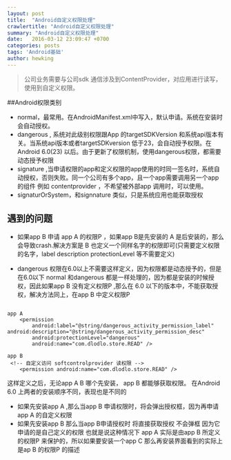 ```yaml
---
layout: post
title:  "Android自定义权限处理"
crawlertitle: "Android自定义权限处理"
summary: "Android自定义权限处理"
date:   2016-03-12 23:09:47 +0700
categories: posts
tags: 'Android基础'
author: hewking
---
```

> 公司业务需要与公司sdk 通信涉及到ContentProvider，对应用进行读写，使用到自定义权限。

##Android权限类别

  - normal，最常用。在AndroidManifest.xml中写入，默认申请。系统在安装时会自动授权。
  - dangerous , 系统对此级别权限跟App 的targetSDKVersion 和系统api版本有关。当系统api版本或者targetSDKversion 低于23，会自动授予权限。在Android 6.0(23) 以后。由于更新了权限机制，使用dangerous权限，都需要动态授予权限
  - signature ,当申请权限的app和定义权限的app使用的时同一签名时，系统自动授权，否则失败。同一个公司有多个app，且一个app需要调用另一个app 的组件 例如 contentprovider ，不希望被外部app 调用时，可以使用。
  - signaturOrSystem，和signnature 类似，只是系统应用也能获取授权

## 遇到的问题

 - 如果app B 申请 app A 的权限P ，如果app B是先安装的 A 是后安装的，那么会导致crash.解决方案是 B 也定义一个同样名字的权限即可(只需要定义权限的名字，label description protectionLevel 等不需要定义)

- dangerous 权限在6.0以上不需要这样定义，因为权限都是动态授予的，但是在6.0以下 normal 和dangerous 都是一样处理的，因为都是安装的时候授权，因此如果app B 没有定义权限P ,那么在 6.0 以下的版本中，不能获取授权，解决方法同上，在app B 中定义权限P

```

app A
    <permission 
        android:label="@string/dangerous_activity_permission_label"                  android:description="@string/dangerous_activity_permission_desc"  
        android:protectionLevel="dangerous"
        android:name="com.dlodlo.store.READ" />

app B
 <!-- 自定义访问 softcontrolprovider 读权限 -->
    <permission android:name="com.dlodlo.store.READ" />
```

这样定义之后，无论app A B 哪个先安装， app B 都能够获取权限。
在Android 6.0 上两者的安装顺序不同，表现也是不同的
 - 如果先安装app A ,那么当app B 申请权限时，将会弹出授权框，因为再申请app A 的自定义权限
 - 如果先安装app B 那么当app B申请授权时 将直接获取授权 不会弹框 因为它申请的是自己定义的权限 也就是说这种情况下 app A 实际是由app B 所定义的权限P 来保护的，所以如果要安装一个app C 那么再安装界面看到的实际上是ap B 的权限P 的描述




